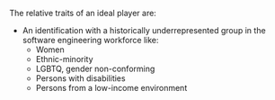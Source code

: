 
The relative traits of an ideal player are:
- An identification with a historically underrepresented group in the software engineering workforce like:
	- Women
	- Ethnic-minority
	- LGBTQ, gender non-conforming
	- Persons with disabilities
	- Persons from a low-income environment